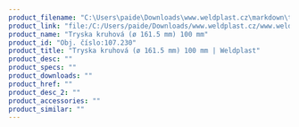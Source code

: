 ```yaml
---
product_filename: "C:\Users\paide\Downloads\www.weldplast.cz\markdown\tryska-kruhova-o-1615-mm-100-mm_pg=6.md"
product_link: "file:/C:/Users/paide/Downloads/www.weldplast.cz/www.weldplast.cz/sk/tryska-kruhova-o-1615-mm-100-mm_pg=6"
product_name: "Tryska kruhová (ø 161.5 mm) 100 mm"
product_id: "Obj. číslo:107.230"
product_title: "Tryska kruhová (ø 161.5 mm) 100 mm | Weldplast"
product_desc: ""
product_specs: ""
product_downloads: ""
product_href: ""
product_desc_2: ""
product_accessories: ""
product_similar: ""
---
```

